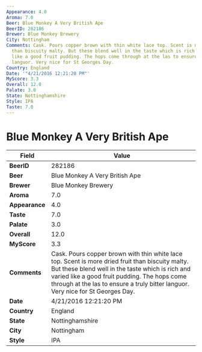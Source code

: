 ```yaml
---
Appearance: 4.0
Aroma: 7.0
Beer: Blue Monkey A Very British Ape
BeerID: 282186
Brewer: Blue Monkey Brewery
City: Nottingham
Comments: Cask. Pours copper brown with thin white lace top. Scent is more dried fruit
  than biscuity malty. But these blend well in the taste which is rich and varied
  like a good fruit pudding. The hops come through at the las to ensure a truly bitter
  languor. Very nice for St Georges Day.
Country: England
Date: '"4/21/2016 12:21:20 PM"'
MyScore: 3.3
Overall: 12.0
Palate: 3.0
State: Nottinghamshire
Style: IPA
Taste: 7.0
---
```


# Blue Monkey A Very British Ape

| Field         | Value |
|---------------|-------|
| **BeerID** | 282186 |
| **Beer** | Blue Monkey A Very British Ape |
| **Brewer** | Blue Monkey Brewery |
| **Aroma** | 7.0 |
| **Appearance** | 4.0 |
| **Taste** | 7.0 |
| **Palate** | 3.0 |
| **Overall** | 12.0 |
| **MyScore** | 3.3 |
| **Comments** | Cask. Pours copper brown with thin white lace top. Scent is more dried fruit than biscuity malty. But these blend well in the taste which is rich and varied like a good fruit pudding. The hops come through at the las to ensure a truly bitter languor. Very nice for St Georges Day. |
| **Date** | 4/21/2016 12:21:20 PM |
| **Country** | England |
| **State** | Nottinghamshire |
| **City** | Nottingham |
| **Style** | IPA |
